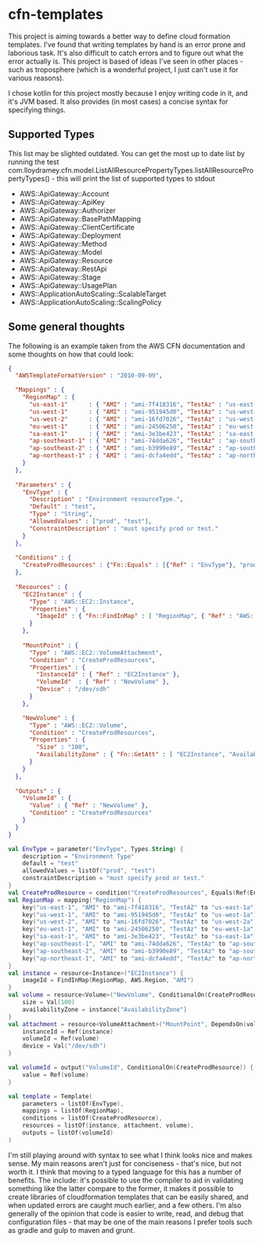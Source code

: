 # cfn-templates
This project is aiming towards a better way to define cloud formation templates. I've found that
writing templates by hand is an error prone and laborious task. It's also difficult to catch errors
and to figure out what the error actually is. This project is based of ideas I've seen in other places - 
such as troposphere (which is a wonderful project, I just can't use it for various reasons).

I chose kotlin for this project mostly because I enjoy writing code in it, and it's JVM based. It also 
provides (in most cases) a concise syntax for specifying things.

## Supported Types

This list may be slighted outdated. You can get the most up to date list by running the test
 com.lloydramey.cfn.model.ListAllResourcePropertyTypes.listAllResourcePropertyTypes() - this will print the list of supported types to stdout
 
- AWS::ApiGateway::Account
- AWS::ApiGateway::ApiKey
- AWS::ApiGateway::Authorizer
- AWS::ApiGateway::BasePathMapping
- AWS::ApiGateway::ClientCertificate
- AWS::ApiGateway::Deployment
- AWS::ApiGateway::Method
- AWS::ApiGateway::Model
- AWS::ApiGateway::Resource
- AWS::ApiGateway::RestApi
- AWS::ApiGateway::Stage
- AWS::ApiGateway::UsagePlan
- AWS::ApplicationAutoScaling::ScalableTarget
- AWS::ApplicationAutoScaling::ScalingPolicy


## Some general thoughts

The following is an example taken from the AWS CFN documentation and some thoughts on how that could look:

```json
{
  "AWSTemplateFormatVersion" : "2010-09-09",

  "Mappings" : {
    "RegionMap" : {
      "us-east-1"      : { "AMI" : "ami-7f418316", "TestAz" : "us-east-1a" },
      "us-west-1"      : { "AMI" : "ami-951945d0", "TestAz" : "us-west-1a" },
      "us-west-2"      : { "AMI" : "ami-16fd7026", "TestAz" : "us-west-2a" },
      "eu-west-1"      : { "AMI" : "ami-24506250", "TestAz" : "eu-west-1a" },
      "sa-east-1"      : { "AMI" : "ami-3e3be423", "TestAz" : "sa-east-1a" },
      "ap-southeast-1" : { "AMI" : "ami-74dda626", "TestAz" : "ap-southeast-1a" },
      "ap-southeast-2" : { "AMI" : "ami-b3990e89", "TestAz" : "ap-southeast-2a" },
      "ap-northeast-1" : { "AMI" : "ami-dcfa4edd", "TestAz" : "ap-northeast-1a" }
    }
  },
    
  "Parameters" : {
    "EnvType" : {
      "Description" : "Environment resourceType.",
      "Default" : "test",
      "Type" : "String",
      "AllowedValues" : ["prod", "test"],
      "ConstraintDescription" : "must specify prod or test."
    }
  },
  
  "Conditions" : {
    "CreateProdResources" : {"Fn::Equals" : [{"Ref" : "EnvType"}, "prod"]}
  },
  
  "Resources" : {
    "EC2Instance" : {
      "Type" : "AWS::EC2::Instance",
      "Properties" : {
        "ImageId" : { "Fn::FindInMap" : [ "RegionMap", { "Ref" : "AWS::Region" }, "AMI" ]}
      }
    },
    
    "MountPoint" : {
      "Type" : "AWS::EC2::VolumeAttachment",
      "Condition" : "CreateProdResources",
      "Properties" : {
        "InstanceId" : { "Ref" : "EC2Instance" },
        "VolumeId"  : { "Ref" : "NewVolume" },
        "Device" : "/dev/sdh"
      }
    },

    "NewVolume" : {
      "Type" : "AWS::EC2::Volume",
      "Condition" : "CreateProdResources",
      "Properties" : {
        "Size" : "100",
        "AvailabilityZone" : { "Fn::GetAtt" : [ "EC2Instance", "AvailabilityZone" ]}
      }
    }
  },
  
  "Outputs" : {
    "VolumeId" : {
      "Value" : { "Ref" : "NewVolume" }, 
      "Condition" : "CreateProdResources"
    }
  }  
}
```

```kotlin
val EnvType = parameter("EnvType", Types.String) {
    description = "Environment Type"
    default = "test"
    allowedValues = listOf("prod", "test")
    constraintDescription = "must specify prod or test."
}
val CreateProdResource = condition("CreateProdResources", Equals(Ref(EnvType), Val("prod")))
val RegionMap = mapping("RegionMap") {
    key("us-east-1", "AMI" to "ami-7f418316", "TestAZ" to "us-east-1a")
    key("us-west-1", "AMI" to "ami-951945d0", "TestAz" to "us-west-1a")
    key("us-west-2", "AMI" to "ami-16fd7026", "TestAz" to "us-west-2a")   
    key("eu-west-1", "AMI" to "ami-24506250", "TestAz" to "eu-west-1a")      
    key("sa-east-1", "AMI" to "ami-3e3be423", "TestAz" to "sa-east-1a")      
    key("ap-southeast-1", "AMI" to "ami-74dda626", "TestAz" to "ap-southeast-1a")
    key("ap-southeast-2", "AMI" to "ami-b3990e89", "TestAz" to "ap-southeast-2a")
    key("ap-northeast-1", "AMI" to "ami-dcfa4edd", "TestAz" to "ap-northeast-1a")
}
val instance = resource<Instance>("EC2Instance") {
    imageId = FindInMap(RegionMap, AWS.Region, "AMI")
}
val volume = resource<Volume>("NewVolume", ConditionalOn(CreateProdResource)) {
    size = Val(100)
    availabilityZone = instance["AvailabilityZone"]
}
val attachment = resource<VolumeAttachment>("MountPoint", DependsOn(volume), ConditionalOn(CreateProdResource)) {
    instanceId = Ref(instance)
    volumeId = Ref(volume)
    device = Val("/dev/sdh")
}

val volumeId = output("VolumeId", ConditionalOn(CreateProdResource)) {
    value = Ref(volume)
}

val template = Template(
    parameters = listOf(EnvType),
    mappings = listOf(RegionMap),
    conditions = listOf(CreateProdResource),
    resources = listOf(instance, attachment, volume),
    outputs = listOf(volumeId)
)
```

I'm still playing around with syntax to see what I think looks nice and makes sense.
My main reasons aren't just for conciseness - that's nice, but not worth it. I think that
moving to a typed language for this has a number of benefits. The include: it's possible to
use the compiler to aid in validating something like the latter compare to the former, it
makes it possible to create libraries of cloudformation templates that can be easily shared,
and when updated errors are caught much earlier, and a few others. I'm also generally of
the opinion that code is easier to write, read, and debug that configuration files - that
may be one of the main reasons I prefer tools such as gradle and gulp to maven and grunt.
